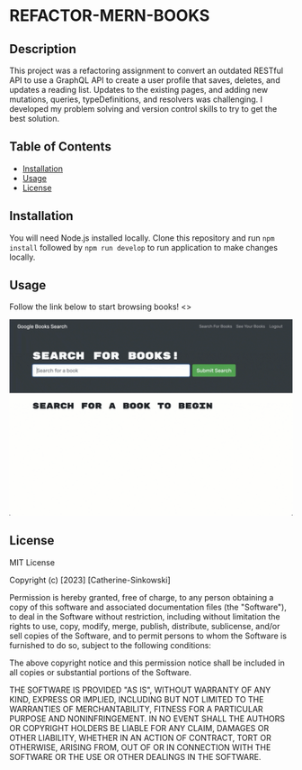 # REFACTOR-MERN-BOOKS

## Description

This project was a refactoring assignment to convert an outdated RESTful API to use a GraphQL API to create a user profile that saves, deletes, and updates a reading list. Updates to the existing pages, and adding new mutations, queries, typeDefinitions, and resolvers was challenging. I developed my problem solving and version control skills to try to get the best solution.

## Table of Contents

- [Installation](#installation)
- [Usage](#usage)
- [License](#license)

## Installation

You will need Node.js installed locally. Clone this repository and run `npm install` followed by `npm run develop` to run application to make changes locally.

## Usage

Follow the link below to start browsing books!
<>

![browsing-books](assets/example1.gif)


## License

MIT License

Copyright (c) [2023] [Catherine-Sinkowski]

Permission is hereby granted, free of charge, to any person obtaining a copy
of this software and associated documentation files (the "Software"), to deal
in the Software without restriction, including without limitation the rights
to use, copy, modify, merge, publish, distribute, sublicense, and/or sell
copies of the Software, and to permit persons to whom the Software is
furnished to do so, subject to the following conditions:

The above copyright notice and this permission notice shall be included in all
copies or substantial portions of the Software.

THE SOFTWARE IS PROVIDED "AS IS", WITHOUT WARRANTY OF ANY KIND, EXPRESS OR
IMPLIED, INCLUDING BUT NOT LIMITED TO THE WARRANTIES OF MERCHANTABILITY,
FITNESS FOR A PARTICULAR PURPOSE AND NONINFRINGEMENT. IN NO EVENT SHALL THE
AUTHORS OR COPYRIGHT HOLDERS BE LIABLE FOR ANY CLAIM, DAMAGES OR OTHER
LIABILITY, WHETHER IN AN ACTION OF CONTRACT, TORT OR OTHERWISE, ARISING FROM,
OUT OF OR IN CONNECTION WITH THE SOFTWARE OR THE USE OR OTHER DEALINGS IN THE
SOFTWARE.
